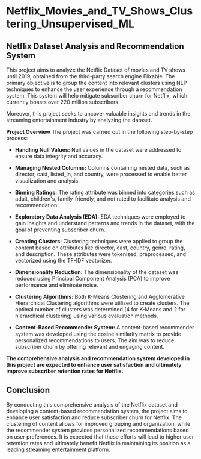 # Netflix_Movies_and_TV_Shows_Clustering_Unsupervised_ML

## Netflix Dataset Analysis and Recommendation System
This project aims to analyze the Netflix Dataset of movies and TV shows until 2019, obtained from the third-party search engine Flixable. The primary objective is to group the content into relevant clusters using NLP techniques to enhance the user experience through a recommendation system. This system will help mitigate subscriber churn for Netflix, which currently boasts over 220 million subscribers.

Moreover, this project seeks to uncover valuable insights and trends in the streaming entertainment industry by analyzing the dataset.

**Project Overview**
The project was carried out in the following step-by-step process:
 
* **Handling Null Values:** Null values in the dataset were addressed to ensure data integrity and accuracy.

* **Managing Nested Columns:** Columns containing nested data, such as director, cast, listed_in, and country, were processed to enable better visualization and analysis.

* **Binning Ratings:** The rating attribute was binned into categories such as adult, children's, family-friendly, and not rated to facilitate analysis and recommendation.

* **Exploratory Data Analysis (EDA):** EDA techniques were employed to gain insights and understand patterns and trends in the dataset, with the goal of preventing subscriber churn.

* **Creating Clusters:** Clustering techniques were applied to group the content based on attributes like director, cast, country, genre, rating, and description. These attributes were tokenized, preprocessed, and vectorized using the TF-IDF vectorizer.

* **Dimensionality Reduction:** The dimensionality of the dataset was reduced using Principal Component Analysis (PCA) to improve performance and eliminate noise.

* **Clustering Algorithms:** Both K-Means Clustering and Agglomerative Hierarchical Clustering algorithms were utilized to create clusters. The optimal number of clusters was determined (4 for K-Means and 2 for hierarchical clustering) using various evaluation methods.

* **Content-Based Recommender System:** A content-based recommender system was developed using the cosine similarity matrix to provide personalized recommendations to users. The aim was to reduce subscriber churn by offering relevant and engaging content.

**The comprehensive analysis and recommendation system developed in this project are expected to enhance user satisfaction and ultimately improve subscriber retention rates for Netflix.**

## Conclusion
By conducting this comprehensive analysis of the Netflix dataset and developing a content-based recommendation system, the project aims to enhance user satisfaction and reduce subscriber churn for Netflix. The clustering of content allows for improved grouping and organization, while the recommender system provides personalized recommendations based on user preferences. It is expected that these efforts will lead to higher user retention rates and ultimately benefit Netflix in maintaining its position as a leading streaming entertainment platform.
